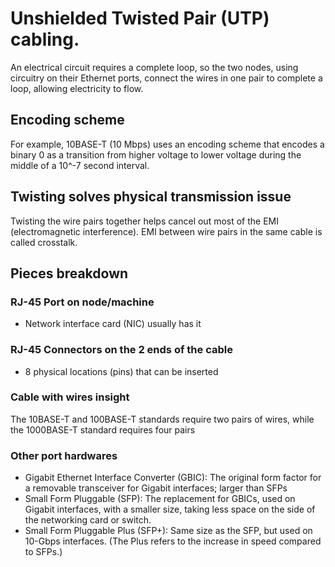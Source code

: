 # Unshielded Twisted Pair (UTP) cabling.

An electrical circuit requires a complete loop, so the two nodes, using circuitry on their Ethernet ports, connect the wires in one pair to complete a loop, allowing electricity to flow.

## Encoding scheme
For example, 10BASE-T (10 Mbps) uses an encoding scheme that encodes a binary 0 as a transition from higher voltage to lower voltage during the middle of a 10^-7 second interval.

## Twisting solves physical transmission issue
Twisting the wire pairs together helps cancel out most of the EMI (electromagnetic interference).
EMI between wire pairs in the same cable is called crosstalk.

## Pieces breakdown

### RJ-45 Port on node/machine
- Network interface card (NIC) usually has it

### RJ-45 Connectors on the 2 ends of the cable
- 8 physical locations (pins) that can be inserted

### Cable with wires insight
The 10BASE-T and 100BASE-T standards require two pairs of wires,
while the 1000BASE-T standard requires four pairs

### Other port hardwares
- Gigabit Ethernet Interface Converter (GBIC): The original form factor for a removable transceiver for Gigabit interfaces; larger than SFPs
- Small Form Pluggable (SFP): The replacement for GBICs, used on Gigabit interfaces, with a smaller size, taking less space on the side of the networking card or switch.
- Small Form Pluggable Plus (SFP+): Same size as the SFP, but used on 10-Gbps interfaces. (The Plus refers to the increase in speed compared to SFPs.)
